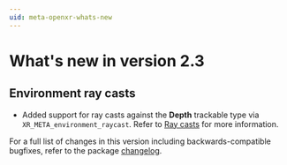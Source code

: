 ```yaml
---
uid: meta-openxr-whats-new
---
```

# What's new in version 2.3

## Environment ray casts

* Added support for ray casts against the **Depth** trackable type via `XR_META_environment_raycast`. Refer to [Ray casts](xref:meta-openxr-raycasts) for more information.

For a full list of changes in this version including backwards-compatible bugfixes, refer to the package [changelog](xref:meta-openxr-changelog).
